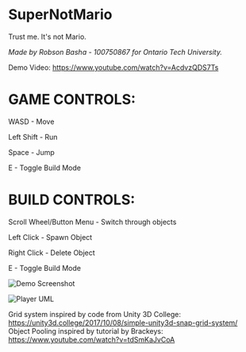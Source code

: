 # SuperNotMario
 
Trust me. It's not Mario.

_Made by Robson Basha - 100750867 for Ontario Tech University._

Demo Video: https://www.youtube.com/watch?v=AcdvzQDS7Ts
 
# GAME CONTROLS:
 
WASD - Move

Left Shift - Run

Space - Jump

E - Toggle Build Mode

# BUILD CONTROLS:

Scroll Wheel/Button Menu - Switch through objects

Left Click - Spawn Object

Right Click - Delete Object

E - Toggle Build Mode
 
![Demo Screenshot](https://cdn.discordapp.com/attachments/647203749349031940/902341732472094810/screenshot.png)

![Player UML](https://cdn.discordapp.com/attachments/647203749349031940/902341747877765170/player-uml.png)

Grid system inspired by code from Unity 3D College: https://unity3d.college/2017/10/08/simple-unity3d-snap-grid-system/
Object Pooling inspired by tutorial by Brackeys: https://www.youtube.com/watch?v=tdSmKaJvCoA

